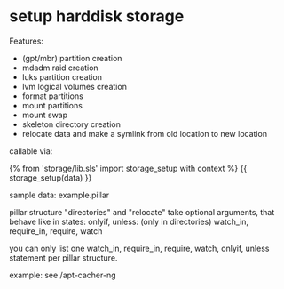 setup harddisk storage
======================

Features:
 * (gpt/mbr) partition creation
 * mdadm raid creation
 * luks partition creation
 * lvm logical volumes creation
 * format partitions
 * mount partitions
 * mount swap
 * skeleton directory creation
 * relocate data and make a symlink from old location to new location

callable via:

{% from 'storage/lib.sls' import storage_setup with context %}
{{ storage_setup(data) }}

sample data: example.pillar

pillar structure "directories" and "relocate" take optional arguments, that behave like in states:
  onlyif, unless: (only in directories)
  watch_in, require_in, require, watch

you can only list one watch_in, require_in, require, watch, onlyif, unless statement per pillar structure.

example:
  see /apt-cacher-ng
